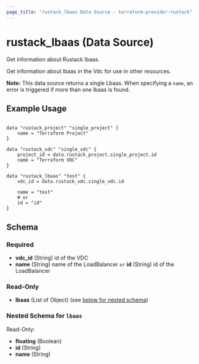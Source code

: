 ```yaml
---
page_title: "rustack_lbaas Data Source - terraform-provider-rustack"
---
```

# rustack_lbaas (Data Source)

Get information about Rustack lbaas.

Get information about lbaas in the Vdc for use in other resources.

**Note:** This data source returns a single Lbaas. When specifying a `name`, an
error is triggered if more than one lbaas is found.

## Example Usage

```hcl

data "rustack_project" "single_project" {
    name = "Terraform Project"
}

data "rustack_vdc" "single_vdc" {
    project_id = data.rustack_project.single_project.id
    name = "Terraform VDC"
}

data "rustack_lbaas" "test" {
    vdc_id = data.rustack_vdc.single_vdc.id
    
    name = "test"
    # or
    id = "id"
}

```

## Schema

### Required

- **vdc_id** (String) id of the VDC
- **name** (String) name of the LoadBalancer `or` **id** (String) id of the LoadBalancer

### Read-Only

- **lbaas** (List of Object) (see [below for nested schema](#nestedatt--lbaas))

<a id="nestedatt--lbaas"></a>
### Nested Schema for `lbaas`

Read-Only:

- **floating** (Boolean)
- **id** (String)
- **name** (String)
